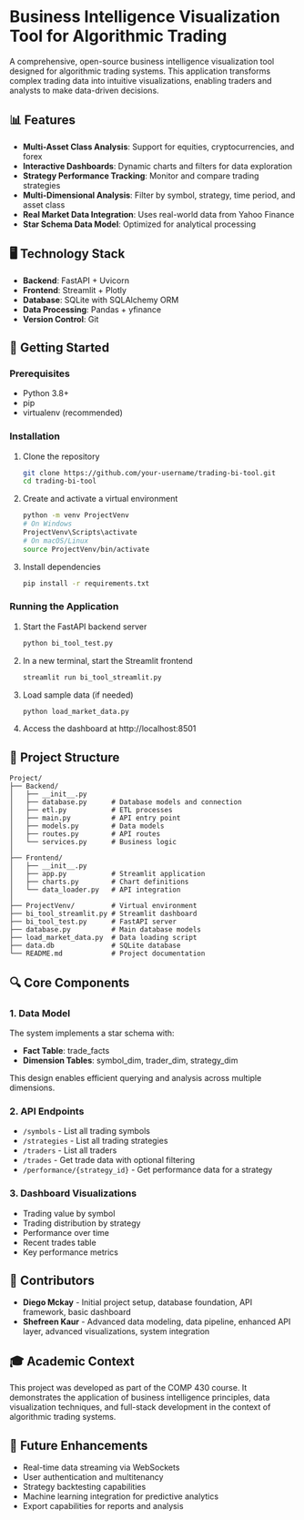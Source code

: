 ﻿# Business Intelligence Visualization Tool for Algorithmic Trading

A comprehensive, open-source business intelligence visualization tool designed for algorithmic trading systems. This application transforms complex trading data into intuitive visualizations, enabling traders and analysts to make data-driven decisions.

## 📊 Features

- **Multi-Asset Class Analysis**: Support for equities, cryptocurrencies, and forex
- **Interactive Dashboards**: Dynamic charts and filters for data exploration
- **Strategy Performance Tracking**: Monitor and compare trading strategies
- **Multi-Dimensional Analysis**: Filter by symbol, strategy, time period, and asset class
- **Real Market Data Integration**: Uses real-world data from Yahoo Finance
- **Star Schema Data Model**: Optimized for analytical processing

## 🖥️ Technology Stack

- **Backend**: FastAPI + Uvicorn
- **Frontend**: Streamlit + Plotly
- **Database**: SQLite with SQLAlchemy ORM
- **Data Processing**: Pandas + yfinance
- **Version Control**: Git

## 🚀 Getting Started

### Prerequisites

- Python 3.8+
- pip
- virtualenv (recommended)

### Installation

1. Clone the repository
   ```bash
   git clone https://github.com/your-username/trading-bi-tool.git
   cd trading-bi-tool
   ```

2. Create and activate a virtual environment
   ```bash
   python -m venv ProjectVenv
   # On Windows
   ProjectVenv\Scripts\activate
   # On macOS/Linux
   source ProjectVenv/bin/activate
   ```

3. Install dependencies
   ```bash
   pip install -r requirements.txt
   ```

### Running the Application

1. Start the FastAPI backend server
   ```bash
   python bi_tool_test.py
   ```

2. In a new terminal, start the Streamlit frontend
   ```bash
   streamlit run bi_tool_streamlit.py
   ```

3. Load sample data (if needed)
   ```bash
   python load_market_data.py
   ```

4. Access the dashboard at http://localhost:8501

## 📂 Project Structure

```
Project/
├── Backend/
│   ├── __init__.py
│   ├── database.py      # Database models and connection
│   ├── etl.py           # ETL processes
│   ├── main.py          # API entry point
│   ├── models.py        # Data models
│   ├── routes.py        # API routes
│   └── services.py      # Business logic
│
├── Frontend/
│   ├── __init__.py
│   ├── app.py           # Streamlit application
│   ├── charts.py        # Chart definitions
│   └── data_loader.py   # API integration
│
├── ProjectVenv/         # Virtual environment
├── bi_tool_streamlit.py # Streamlit dashboard
├── bi_tool_test.py      # FastAPI server
├── database.py          # Main database models
├── load_market_data.py  # Data loading script
├── data.db              # SQLite database
└── README.md            # Project documentation
```

## 🔍 Core Components

### 1. Data Model

The system implements a star schema with:
- **Fact Table**: trade_facts
- **Dimension Tables**: symbol_dim, trader_dim, strategy_dim

This design enables efficient querying and analysis across multiple dimensions.

### 2. API Endpoints

- `/symbols` - List all trading symbols
- `/strategies` - List all trading strategies
- `/traders` - List all traders
- `/trades` - Get trade data with optional filtering
- `/performance/{strategy_id}` - Get performance data for a strategy

### 3. Dashboard Visualizations

- Trading value by symbol
- Trading distribution by strategy
- Performance over time
- Recent trades table
- Key performance metrics

## 👥 Contributors

- **Diego Mckay** - Initial project setup, database foundation, API framework, basic dashboard
- **Shefreen Kaur** - Advanced data modeling, data pipeline, enhanced API layer, advanced visualizations, system integration

## 🎓 Academic Context

This project was developed as part of the COMP 430 course. It demonstrates the application of business intelligence principles, data visualization techniques, and full-stack development in the context of algorithmic trading systems.

## 🔮 Future Enhancements

- Real-time data streaming via WebSockets
- User authentication and multitenancy
- Strategy backtesting capabilities
- Machine learning integration for predictive analytics
- Export capabilities for reports and analysis

